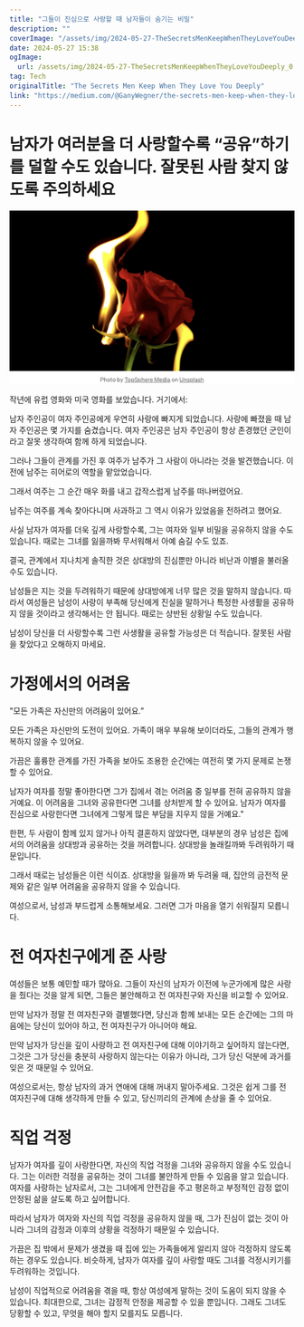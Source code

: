 ```yaml
---
title: "그들이 진심으로 사랑할 때 남자들이 숨기는 비밀"
description: ""
coverImage: "/assets/img/2024-05-27-TheSecretsMenKeepWhenTheyLoveYouDeeply_0.png"
date: 2024-05-27 15:38
ogImage: 
  url: /assets/img/2024-05-27-TheSecretsMenKeepWhenTheyLoveYouDeeply_0.png
tag: Tech
originalTitle: "The Secrets Men Keep When They Love You Deeply"
link: "https://medium.com/@GanyWegner/the-secrets-men-keep-when-they-love-you-deeply-238aaf38ecf0"
---
```



# 남자가 여러분을 더 사랑할수록 “공유”하기를 덜할 수도 있습니다. 잘못된 사람 찾지 않도록 주의하세요

![image](/assets/img/2024-05-27-TheSecretsMenKeepWhenTheyLoveYouDeeply_0.png)

작년에 유럽 영화와 미국 영화를 보았습니다. 거기에서:

남자 주인공이 여자 주인공에게 우연히 사랑에 빠지게 되었습니다. 사랑에 빠졌을 때 남자 주인공은 몇 가지를 숨겼습니다. 여자 주인공은 남자 주인공이 항상 존경했던 군인이라고 잘못 생각하여 함께 하게 되었습니다.

<div class="content-ad"></div>

그러나 그들이 관계를 가진 후 여주가 남주가 그 사람이 아니라는 것을 발견했습니다. 이전에 남주는 히어로의 역할을 맡았었습니다.

그래서 여주는 그 순간 매우 화를 내고 갑작스럽게 남주를 떠나버렸어요.

남주는 여주를 계속 찾아다니며 사과하고 그 역시 이유가 있었음을 전하려고 했어요.

사실 남자가 여자를 더욱 깊게 사랑할수록, 그는 여자와 일부 비밀을 공유하지 않을 수도 있습니다. 때로는 그녀를 잃을까봐 무서워해서 아예 숨길 수도 있죠.

<div class="content-ad"></div>

결국, 관계에서 지나치게 솔직한 것은 상대방의 진심뿐만 아니라 비난과 이별을 불러올 수도 있습니다.

남성들은 지는 것을 두려워하기 때문에 상대방에게 너무 많은 것을 말하지 않습니다. 따라서 여성들은 남성이 사랑이 부족해 당신에게 진실을 말하거나 특정한 사생활을 공유하지 않을 것이라고 생각해서는 안 됩니다. 때로는 상반된 상황일 수도 있습니다.

남성이 당신을 더 사랑할수록 그런 사생활을 공유할 가능성은 더 적습니다. 잘못된 사람을 찾았다고 오해하지 마세요.

# 가정에서의 어려움

<div class="content-ad"></div>

"모든 가족은 자신만의 어려움이 있어요.”
 
모든 가족은 자신만의 도전이 있어요. 가족이 매우 부유해 보이더라도, 그들의 관계가 행복하지 않을 수 있어요.

가끔은 훌륭한 관계를 가진 가족을 보아도 조용한 순간에는 여전히 몇 가지 문제로 논쟁할 수 있어요.

남자가 여자를 정말 좋아한다면 그가 집에서 겪는 어려움 중 일부를 전혀 공유하지 않을 거예요. 이 어려움을 그녀와 공유한다면 그녀를 상처받게 할 수 있어요. 남자가 여자를 진심으로 사랑한다면 그녀에게 그렇게 많은 부담을 지우지 않을 거예요."

<div class="content-ad"></div>

한편, 두 사람이 함께 있지 않거나 아직 결혼하지 않았다면, 대부분의 경우 남성은 집에서의 어려움을 상대방과 공유하는 것을 꺼려합니다. 상대방을 놀래킬까봐 두려워하기 때문입니다.

그래서 때로는 남성들은 이런 식이죠. 상대방을 잃을까 봐 두려울 때, 집안의 금전적 문제와 같은 일부 어려움을 공유하지 않을 수 있습니다.

여성으로서, 남성과 부드럽게 소통해보세요. 그러면 그가 마음을 열기 쉬워질지 모릅니다.

# 전 여자친구에게 준 사랑

<div class="content-ad"></div>

여성들은 보통 예민할 때가 많아요. 그들이 자신의 남자가 이전에 누군가에게 많은 사랑을 줬다는 것을 알게 되면, 그들은 불안해하고 전 여자친구와 자신을 비교할 수 있어요.

만약 남자가 정말 전 여자친구와 결별했다면, 당신과 함께 보내는 모든 순간에는 그의 마음에는 당신이 있어야 하고, 전 여자친구가 아니어야 해요.

만약 남자가 당신을 깊이 사랑하고 전 여자친구에 대해 이야기하고 싶어하지 않는다면, 그것은 그가 당신을 충분히 사랑하지 않는다는 이유가 아니라, 그가 당신 덕분에 과거를 잊은 것 때문일 수 있어요.

여성으로서는, 항상 남자의 과거 연애에 대해 꺼내지 말아주세요. 그것은 쉽게 그를 전 여자친구에 대해 생각하게 만들 수 있고, 당신끼리의 관계에 손상을 줄 수 있어요.

<div class="content-ad"></div>

# 직업 걱정

남자가 여자를 깊이 사랑한다면, 자신의 직업 걱정을 그녀와 공유하지 않을 수도 있습니다. 그는 이러한 걱정을 공유하는 것이 그녀를 불안하게 만들 수 있음을 알고 있습니다. 여자를 사랑하는 남자로서, 그는 그녀에게 안전감을 주고 평온하고 부정적인 감정 없이 안정된 삶을 살도록 하고 싶어합니다.

따라서 남자가 여자와 자신의 직업 걱정을 공유하지 않을 때, 그가 진심이 없는 것이 아니라 그녀의 감정과 이후의 상황을 걱정하기 때문일 수 있습니다.

가끔은 집 밖에서 문제가 생겼을 때 집에 있는 가족들에게 알리지 않아 걱정하지 않도록 하는 경우도 있습니다. 비슷하게, 남자가 여자를 깊이 사랑할 때도 그녀를 걱정시키기를 두려워하는 것입니다.

<div class="content-ad"></div>

남성이 직업적으로 어려움을 겪을 때, 항상 여성에게 말하는 것이 도움이 되지 않을 수 있습니다. 최대한으로, 그녀는 감정적 안정을 제공할 수 있을 뿐입니다. 그래도 그녀도 당황할 수 있고, 무엇을 해야 할지 모를지도 모릅니다.
